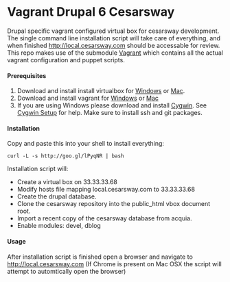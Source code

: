 Vagrant Drupal 6 Cesarsway
==============

Drupal specific vagrant configured virtual box for cesarsway development. The single command line installation 
script will take care of everything, and when finished http://local.cesarsway.com should be accessable for review.
This repo makes use of the submodule [Vagrant](https://github.com/delphian/vagrant) which contains all the actual
vagrant configuration and puppet scripts.

#### Prerequisites ####

1. Download and install install virtualbox for [Windows](http://download.virtualbox.org/virtualbox/4.2.6/VirtualBox-4.2.6-82870-Win.exe) or [Mac](http://download.virtualbox.org/virtualbox/4.2.6/VirtualBox-4.2.6-82870-OSX.dmg).
2. Download and install vagrant for [Windows](http://files.vagrantup.com/packages/476b19a9e5f499b5d0b9d4aba5c0b16ebe434311/Vagrant.msi) or [Mac](http://files.vagrantup.com/packages/476b19a9e5f499b5d0b9d4aba5c0b16ebe434311/Vagrant.dmg)
3. If you are using Windows please download and install [Cygwin](http://cygwin.com/setup.exe). See [Cygwin Setup](http://cygwin.com/cygwin-ug-net/setup-net.html#setup-packages) for help. Make sure to install ssh and git packages.

#### Installation ####

Copy and paste this into your shell to install everything:

```
curl -L -s http://goo.gl/lPyqNR | bash
```

Installation script will:

 * Create a virtual box on 33.33.33.68
 * Modify hosts file mapping local.cesarsway.com to 33.33.33.68
 * Create the drupal database.
 * Clone the cesarsway repository into the public_html vbox document root.
 * Import a recent copy of the cesarsway database from acquia.
 * Enable modules: devel, dblog

#### Usage ####

After installation script is finished open a browser and navigate to http://local.cesarsway.com
(If Chrome is present on Mac OSX the script will attempt to automtically open the browser)

